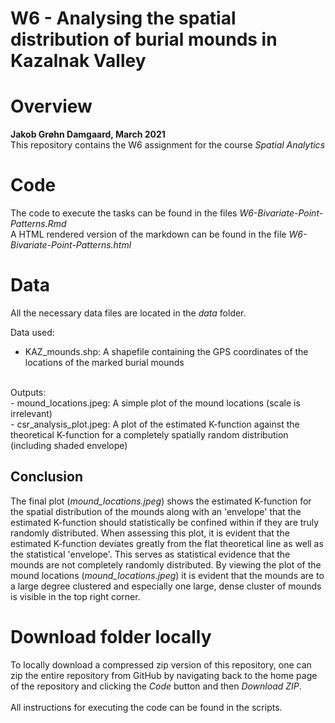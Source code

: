 # W6 - Analysing the spatial distribution of burial mounds in Kazalnak Valley
# Overview 

**Jakob Grøhn Damgaard, March 2021** <br/>
This repository contains the W6 assignment for the course *Spatial Analytics*

# Code
The code to execute the tasks can be found in the files *W6-Bivariate-Point-Patterns.Rmd*<br/>
A HTML rendered version of the markdown can be found in the file *W6-Bivariate-Point-Patterns.html* <br/>

# Data
All the necessary data files are located in the *data* folder. <br>

Data used: <br>
- KAZ_mounds.shp: A shapefile containing the GPS coordinates of the locations of the marked burial mounds
<br>
Outputs: <br>
- mound_locations.jpeg: A simple plot of the mound locations (scale is irrelevant) <br>
- csr_analysis_plot.jpeg: A plot of the estimated K-function against the theoretical K-function for a completely spatially random distribution (including shaded envelope)

## Conclusion
The final plot (*mound_locations.jpeg*) shows the estimated K-function for the spatial distribution of the mounds along with an 'envelope' that the estimated K-function should statistically be confined within if they are truly randomly distributed. When assessing this plot, it is evident that the estimated K-function deviates greatly from the flat theoretical line as well as the statistical 'envelope'. This serves as statistical evidence that the mounds are not completely randomly distributed. By viewing the plot of the mound locations (*mound_locations.jpeg*) it is evident that the mounds are to a large degree clustered and especially one large, dense cluster of mounds is visible in the top right corner.


# Download folder locally
To locally download a compressed zip version of this repository, one can zip the entire repository from GitHub by navigating back to the home page of the repository and clicking the *Code* button and then *Download ZIP*. <br/>
<br>
All instructions for executing the code can be found in the scripts.

